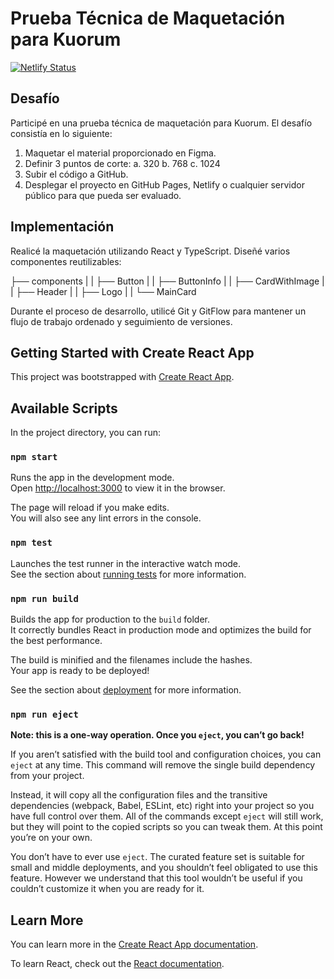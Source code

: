 # Prueba Técnica de Maquetación para Kuorum

[![Netlify Status](https://api.netlify.com/api/v1/badges/7c2155f0-8449-403b-99b1-bffa22239aa8/deploy-status)](https://app.netlify.com/sites/kuorum-prueba-aleksandr/deploys)

## Desafío

Participé en una prueba técnica de maquetación para Kuorum. El desafío consistía en lo siguiente:

1. Maquetar el material proporcionado en Figma.
2. Definir 3 puntos de corte:
   a. 320
   b. 768
   c. 1024
3. Subir el código a GitHub.
4. Desplegar el proyecto en GitHub Pages, Netlify o cualquier servidor público para que pueda ser evaluado.

## Implementación

Realicé la maquetación utilizando React y TypeScript. Diseñé varios componentes reutilizables:

├── components
| | ├── Button
| | ├── ButtonInfo
| | ├── CardWithImage
| | ├── Header
| | ├── Logo
| | └── MainCard

Durante el proceso de desarrollo, utilicé Git y GitFlow para mantener un flujo de trabajo ordenado y seguimiento de versiones.

## Getting Started with Create React App

This project was bootstrapped with [Create React App](https://github.com/facebook/create-react-app).

## Available Scripts

In the project directory, you can run:

### `npm start`

Runs the app in the development mode.\
Open [http://localhost:3000](http://localhost:3000) to view it in the browser.

The page will reload if you make edits.\
You will also see any lint errors in the console.

### `npm test`

Launches the test runner in the interactive watch mode.\
See the section about [running tests](https://facebook.github.io/create-react-app/docs/running-tests) for more information.

### `npm run build`

Builds the app for production to the `build` folder.\
It correctly bundles React in production mode and optimizes the build for the best performance.

The build is minified and the filenames include the hashes.\
Your app is ready to be deployed!

See the section about [deployment](https://facebook.github.io/create-react-app/docs/deployment) for more information.

### `npm run eject`

**Note: this is a one-way operation. Once you `eject`, you can’t go back!**

If you aren’t satisfied with the build tool and configuration choices, you can `eject` at any time. This command will remove the single build dependency from your project.

Instead, it will copy all the configuration files and the transitive dependencies (webpack, Babel, ESLint, etc) right into your project so you have full control over them. All of the commands except `eject` will still work, but they will point to the copied scripts so you can tweak them. At this point you’re on your own.

You don’t have to ever use `eject`. The curated feature set is suitable for small and middle deployments, and you shouldn’t feel obligated to use this feature. However we understand that this tool wouldn’t be useful if you couldn’t customize it when you are ready for it.

## Learn More

You can learn more in the [Create React App documentation](https://facebook.github.io/create-react-app/docs/getting-started).

To learn React, check out the [React documentation](https://reactjs.org/).
